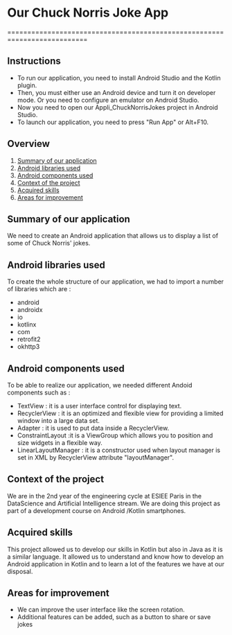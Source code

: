 # Our Chuck Norris Joke App

==========================================================================


## Instructions

* To run our application, you need to install Android Studio and the Kotlin plugin. 
* Then, you must either use an Android device and turn it on developer mode. Or you need to configure an emulator on Android Studio.
* Now you need to open our Appli_ChuckNorrisJokes project in Android Studio.
* To launch our application, you need to press "Run App" or Alt+F10.

## Overview

1. [Summary of our application](#p1)
2. [Android libraries used](#p2)
3. [Android components used](#p3)
4. [Context of the project](#p4)
5. [Acquired skills](#p5)
6. [Areas for improvement](#p6)



## Summary of our application <a name="p1"/>

We need to create an Android application that allows us to display a list of some of Chuck Norris' jokes.


## Android libraries used <a name="p2"/>

To create the whole structure of our application, we had to import a number of libraries which are :

* android
* androidx
* io
* kotlinx
* com
* retrofit2
* okhttp3

## Android components used <a name="p3"/>

To be able to realize our application, we needed different Andoid components such as : 

* TextView : it is a user interface control for displaying text.
* RecyclerView : it is an optimized and flexible view for providing a limited window into a large data set.
* Adapter :  it is used to put data inside a RecyclerView.
* ConstraintLayout :it is a ViewGroup which allows you to position and size widgets in a flexible way.
* LinearLayoutManager : it is a constructor used when layout manager is set in XML by RecyclerView attribute "layoutManager".


## Context of the project <a name="p4"/>

We are in the 2nd year of the engineering cycle at ESIEE Paris in the DataScience and Artificial Intelligence stream. We are doing this project as part of a development course on Android /Kotlin smartphones. 

## Acquired skills <a name="p5"/>

This project allowed us to develop our skills in Kotlin but also in Java as it is a similar language. It allowed us to understand and know how to develop an Android application in Kotlin and to learn a lot of the features we have at our disposal.

## Areas for improvement <a name="p6"/>

* We can improve the user interface like the screen rotation.
* Additional features can be added, such as a button to share or save jokes